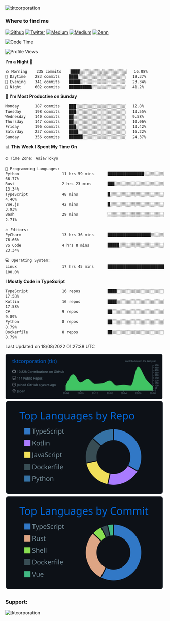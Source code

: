 <p align="left"> <img src="https://komarev.com/ghpvc/?username=tktcorporation&label=Profile%20views&color=0e75b6&style=flat" alt="tktcorporation" /> </p>

<h3>Where to find me</h3>
<p>
<a href="https://github.com/tktcorporation" target="_blank"><img alt="Github" src="https://img.shields.io/badge/GitHub-%2312100E.svg?&style=for-the-badge&logo=Github&logoColor=white" /></a>
<a href="https://twitter.com/tktcorporation" target="_blank"><img alt="Twitter" src="https://img.shields.io/badge/twitter-%231DA1F2.svg?&style=for-the-badge&logo=twitter&logoColor=white" /></a>
<a href="https://www.linkedin.com/in/tktcorporation" target="_blank"><img alt="Medium" src="https://img.shields.io/badge/linkdin-0a66c2.svg?&style=for-the-badge&logo=linkedin&logoColor=white" /></a>
<a href="https://qiita.com/tktcorporation" target="_blank"><img alt="Medium" src="https://img.shields.io/badge/qiita-55C500.svg?&style=for-the-badge&logo=qiita&logoColor=white" /></a>
<a href="https://zenn.dev/tktcorporation" target="_blank"><img alt="Zenn" src="https://img.shields.io/badge/Zenn-3EA8FF.svg?&style=for-the-badge&logo=Zenn&logoColor=white" /></a>
</p>
  
<!--START_SECTION:waka-->
![Code Time](http://img.shields.io/badge/Code%20Time-498%20hrs%2019%20mins-blue)

![Profile Views](http://img.shields.io/badge/Profile%20Views-2-blue)

**I'm a Night 🦉** 

```text
🌞 Morning    235 commits    ████░░░░░░░░░░░░░░░░░░░░░   16.08% 
🌆 Daytime    283 commits    ████░░░░░░░░░░░░░░░░░░░░░   19.37% 
🌃 Evening    341 commits    █████░░░░░░░░░░░░░░░░░░░░   23.34% 
🌙 Night      602 commits    ██████████░░░░░░░░░░░░░░░   41.2%

```
📅 **I'm Most Productive on Sunday** 

```text
Monday       187 commits    ███░░░░░░░░░░░░░░░░░░░░░░   12.8% 
Tuesday      198 commits    ███░░░░░░░░░░░░░░░░░░░░░░   13.55% 
Wednesday    140 commits    ██░░░░░░░░░░░░░░░░░░░░░░░   9.58% 
Thursday     147 commits    ██░░░░░░░░░░░░░░░░░░░░░░░   10.06% 
Friday       196 commits    ███░░░░░░░░░░░░░░░░░░░░░░   13.42% 
Saturday     237 commits    ████░░░░░░░░░░░░░░░░░░░░░   16.22% 
Sunday       356 commits    ██████░░░░░░░░░░░░░░░░░░░   24.37%

```


📊 **This Week I Spent My Time On** 

```text
⌚︎ Time Zone: Asia/Tokyo

💬 Programming Languages: 
Python                   11 hrs 59 mins      ████████████████░░░░░░░░░   66.77% 
Rust                     2 hrs 23 mins       ███░░░░░░░░░░░░░░░░░░░░░░   13.34% 
TypeScript               48 mins             █░░░░░░░░░░░░░░░░░░░░░░░░   4.46% 
Vue.js                   42 mins             █░░░░░░░░░░░░░░░░░░░░░░░░   3.93% 
Bash                     29 mins             ░░░░░░░░░░░░░░░░░░░░░░░░░   2.71%

🔥 Editors: 
PyCharm                  13 hrs 36 mins      ███████████████████░░░░░░   76.66% 
VS Code                  4 hrs 8 mins        █████░░░░░░░░░░░░░░░░░░░░   23.34%

💻 Operating System: 
Linux                    17 hrs 45 mins      █████████████████████████   100.0%

```

**I Mostly Code in TypeScript** 

```text
TypeScript               16 repos            ████░░░░░░░░░░░░░░░░░░░░░   17.58% 
Kotlin                   16 repos            ████░░░░░░░░░░░░░░░░░░░░░   17.58% 
C#                       9 repos             ██░░░░░░░░░░░░░░░░░░░░░░░   9.89% 
Python                   8 repos             ██░░░░░░░░░░░░░░░░░░░░░░░   8.79% 
Dockerfile               8 repos             ██░░░░░░░░░░░░░░░░░░░░░░░   8.79%

```



 Last Updated on 18/08/2022 01:27:38 UTC
<!--END_SECTION:waka-->

[![](https://raw.githubusercontent.com/tktcorporation/tktcorporation/master/profile-summary-card-output/github_dark/0-profile-details.svg)](https://github.com/vn7n24fzkq/github-profile-summary-cards)
[![](https://raw.githubusercontent.com/tktcorporation/tktcorporation/master/profile-summary-card-output/github_dark/1-repos-per-language.svg)](https://github.com/vn7n24fzkq/github-profile-summary-cards) [![](https://raw.githubusercontent.com/tktcorporation/tktcorporation/master/profile-summary-card-output/github_dark/2-most-commit-language.svg)](https://github.com/vn7n24fzkq/github-profile-summary-cards)

<h3 align="left">Support:</h3>
<p><a href="https://www.buymeacoffee.com/tktcorporation"> <img align="left" src="https://cdn.buymeacoffee.com/buttons/v2/default-yellow.png" height="50" width="210" alt="tktcorporation" /></a></p><br><br>
